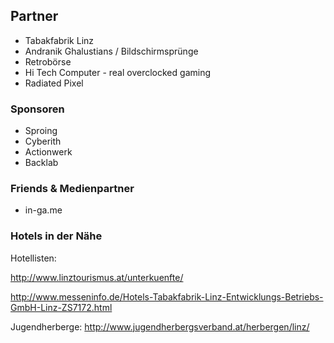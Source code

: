 ## Partner

* Tabakfabrik Linz
* Andranik Ghalustians / Bildschirmsprünge
* Retrobörse
* Hi Tech Computer - real overclocked gaming
* Radiated Pixel

### Sponsoren

* Sproing
* Cyberith
* Actionwerk
* Backlab


### Friends & Medienpartner
* in-ga.me


### Hotels in der Nähe
Hotellisten:

http://www.linztourismus.at/unterkuenfte/

http://www.messeninfo.de/Hotels-Tabakfabrik-Linz-Entwicklungs-Betriebs-GmbH-Linz-ZS7172.html

Jugendherberge:
http://www.jugendherbergsverband.at/herbergen/linz/
